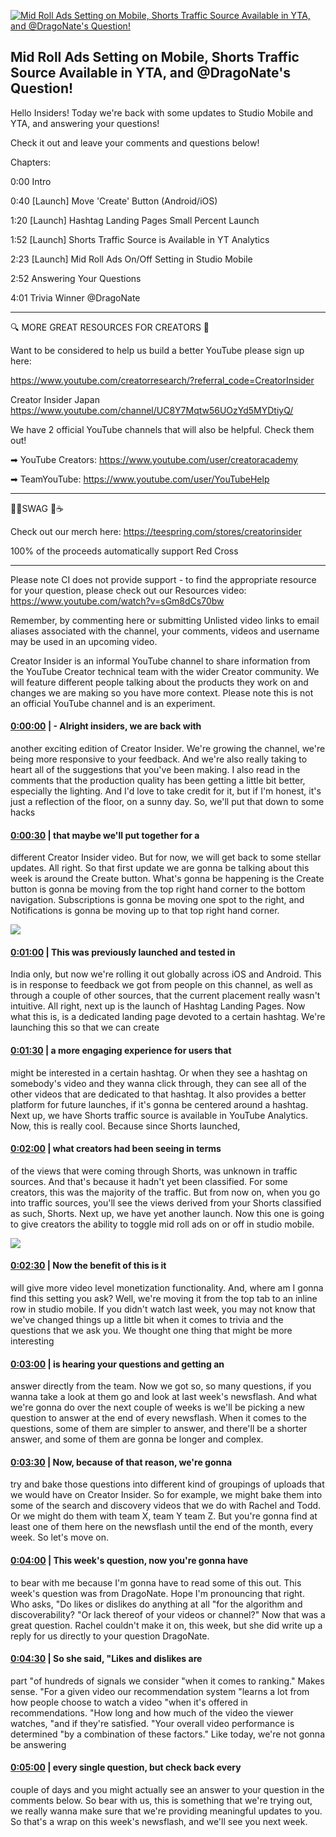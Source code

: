[![Mid Roll Ads Setting on Mobile, Shorts Traffic Source Available in YTA, and @DragoNate's Question!](https://i.ytimg.com/vi/WB7OI__AOkU/maxresdefault.jpg)](https://www.youtube.com/watch?v=WB7OI__AOkU)

## Mid Roll Ads Setting on Mobile, Shorts Traffic Source Available in YTA, and @DragoNate's Question!

Hello Insiders! Today we're back with some updates to Studio Mobile and YTA, and answering your questions!



Check it out and leave your comments and questions below!



Chapters:

0:00 Intro

0:40 [Launch] Move 'Create' Button (Android/iOS)

1:20 [Launch] Hashtag Landing Pages Small Percent Launch

1:52 [Launch] Shorts Traffic Source is Available in YT Analytics

2:23 [Launch] Mid Roll Ads On/Off Setting in Studio Mobile

2:52 Answering Your Questions

4:01 Trivia Winner @DragoNate 



-------------------------------------------



🔍 MORE GREAT RESOURCES FOR CREATORS 🔎



Want to be considered to help us build a better YouTube please sign up here: 

https://www.youtube.com/creatorresearch/?referral_code=CreatorInsider



Creator Insider Japan https://www.youtube.com/channel/UC8Y7Mqtw56UOzYd5MYDtiyQ/



We have 2 official YouTube channels that will also be helpful. Check them out! 



➡ YouTube Creators: https://www.youtube.com/user/creatoracademy



➡ TeamYouTube: https://www.youtube.com/user/YouTubeHelp



-------------------------------------------



👕👚SWAG 🎽☕



Check out our merch here: https://teespring.com/stores/creatorinsider



100% of the proceeds automatically support Red Cross



-------------------------------------------

Please note CI does not provide support - to find the appropriate resource for your question, please check out our Resources video: https://www.youtube.com/watch?v=sGm8dCs70bw



Remember, by commenting here or submitting Unlisted video links to email aliases associated with the channel, your comments, videos and username may be used in an upcoming video.



Creator Insider is an informal YouTube channel to share information from the YouTube Creator technical team with the wider Creator community. We will feature different people talking about the products they work on and changes we are making so you have more context. Please note this is not an official YouTube channel and is an experiment.



#### [0:00:00](https://www.youtube.com/watch?v=WB7OI__AOkU&t=0) |  - Alright insiders, we are back with

another exciting edition of Creator Insider. We're growing the channel, we're being more responsive to your feedback. And we're also really taking to heart all of the suggestions that you've been making. I also read in the comments that the production quality has been getting a little bit better, especially the lighting. And I'd love to take credit for it, but if I'm honest, it's just a reflection of the floor, on a sunny day. So, we'll put that down to some hacks  

#### [0:00:30](https://www.youtube.com/watch?v=WB7OI__AOkU&t=30) |  that maybe we'll put together for a

different Creator Insider video. But for now, we will get back to some stellar updates. All right. So that first update we are gonna be talking about this week is around the Create button. What's gonna be happening is the Create button is gonna be moving from the top right hand corner to the bottom navigation. Subscriptions is gonna be moving one spot to the right, and Notifications is gonna be moving up to that top right hand corner.  

![](https://i.ytimg.com/vi/WB7OI__AOkU/maxres1.jpg)



#### [0:01:00](https://www.youtube.com/watch?v=WB7OI__AOkU&t=60) |  This was previously launched and tested in

India only, but now we're rolling it out globally across iOS and Android. This is in response to feedback we got from people on this channel, as well as through a couple of other sources, that the current placement really wasn't intuitive. All right, next up is the launch of Hashtag Landing Pages. Now what this is, is a dedicated landing page devoted to a certain hashtag. We're launching this so that we can create  

#### [0:01:30](https://www.youtube.com/watch?v=WB7OI__AOkU&t=90) |  a more engaging experience for users that

might be interested in a certain hashtag. Or when they see a hashtag on somebody's video and they wanna click through, they can see all of the other videos that are dedicated to that hashtag. It also provides a better platform for future launches, if it's gonna be centered around a hashtag. Next up, we have Shorts traffic source is available in YouTube Analytics. Now, this is really cool. Because since Shorts launched,  

#### [0:02:00](https://www.youtube.com/watch?v=WB7OI__AOkU&t=120) |  what creators had been seeing in terms

of the views that were coming through Shorts, was unknown in traffic sources. And that's because it hadn't yet been classified. For some creators, this was the majority of the traffic. But from now on, when you go into traffic sources, you'll see the views derived from your Shorts classified as such, Shorts. Next up, we have yet another launch. Now this one is going to give creators the ability to toggle mid roll ads on or off in studio mobile.  

![](https://i.ytimg.com/vi/WB7OI__AOkU/maxres2.jpg)



#### [0:02:30](https://www.youtube.com/watch?v=WB7OI__AOkU&t=150) |  Now the benefit of this is it

will give more video level monetization functionality. And, where am I gonna find this setting you ask? Well, we're moving it from the top tab to an inline row in studio mobile. If you didn't watch last week, you may not know that we've changed things up a little bit when it comes to trivia and the questions that we ask you. We thought one thing that might be more interesting  

#### [0:03:00](https://www.youtube.com/watch?v=WB7OI__AOkU&t=180) |  is hearing your questions and getting an

answer directly from the team. Now we got so, so many questions, if you wanna take a look at them go and look at last week's newsflash. And what we're gonna do over the next couple of weeks is we'll be picking a new question to answer at the end of every newsflash. When it comes to the questions, some of them are simpler to answer, and there'll be a shorter answer, and some of them are gonna be longer and complex.  

#### [0:03:30](https://www.youtube.com/watch?v=WB7OI__AOkU&t=210) |  Now, because of that reason, we're gonna

try and bake those questions into different kind of groupings of uploads that we would have on Creator Insider. So for example, we might bake them into some of the search and discovery videos that we do with Rachel and Todd. Or we might do them with team X, team Y team Z. But you're gonna find at least one of them here on the newsflash until the end of the month, every week. So let's move on.  

#### [0:04:00](https://www.youtube.com/watch?v=WB7OI__AOkU&t=240) |  This week's question, now you're gonna have

to bear with me because I'm gonna have to read some of this out. This week's question was from DragoNate. Hope I'm pronouncing that right. Who asks, "Do likes or dislikes do anything at all "for the algorithm and discoverability? "Or lack thereof of your videos or channel?" Now that was a great question. Rachel couldn't make it on, this week, but she did write up a reply for us directly to your question DragoNate.  

#### [0:04:30](https://www.youtube.com/watch?v=WB7OI__AOkU&t=270) |  So she said, "Likes and dislikes are

part "of hundreds of signals we consider "when it comes to ranking." Makes sense. "For a given video our recommendation system "learns a lot from how people choose to watch a video "when it's offered in recommendations. "How long and how much of the video the viewer watches, "and if they're satisfied. "Your overall video performance is determined "by a combination of these factors." Like today, we're not gonna be answering  

#### [0:05:00](https://www.youtube.com/watch?v=WB7OI__AOkU&t=300) |  every single question, but check back every

couple of days and you might actually see an answer to your question in the comments below. So bear with us, this is something that we're trying out, we really wanna make sure that we're providing meaningful updates to you. So that's a wrap on this week's newsflash, and we'll see you next week.  